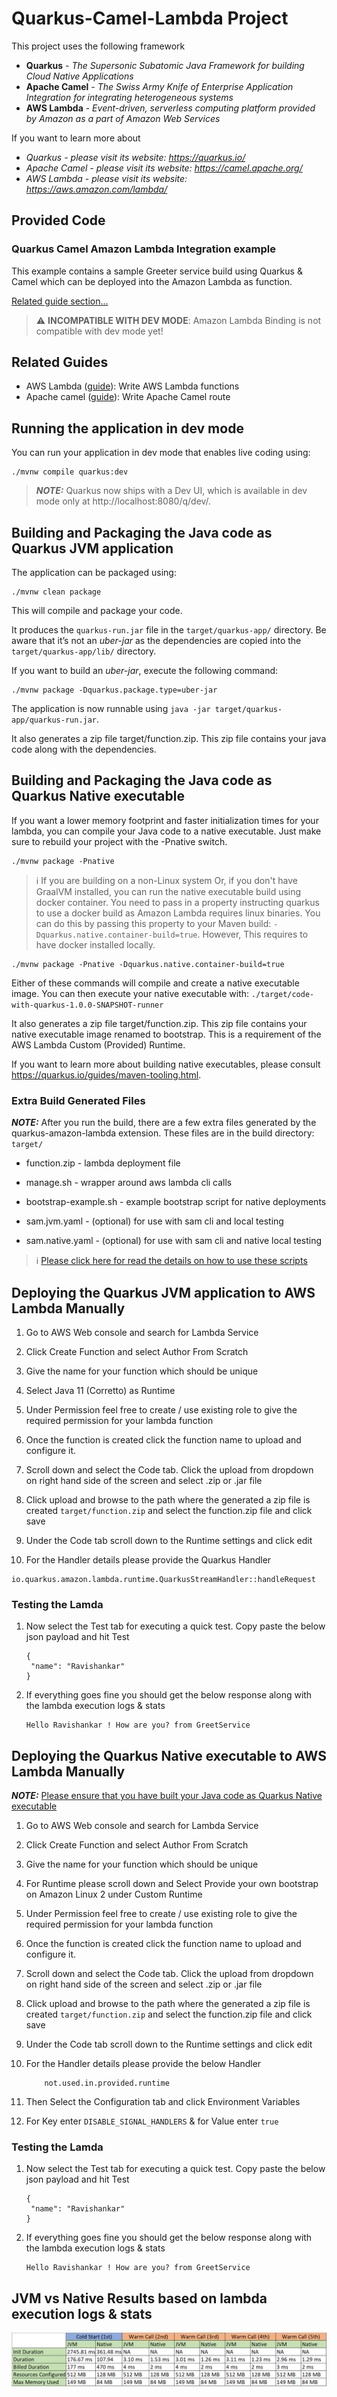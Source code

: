 # Quarkus-Camel-Lambda Project

This project uses the following framework 

 * **Quarkus** - *The Supersonic Subatomic Java Framework for building Cloud Native Applications*
 * **Apache Camel** - *The Swiss Army Knife of Enterprise Application Integration for integrating heterogeneous systems*
 * **AWS Lambda** - *Event-driven, serverless computing platform provided by Amazon as a part of Amazon Web Services*

If you want to learn more about 

* *Quarkus - please visit its website: https://quarkus.io/*
* *Apache Camel - please visit its website: https://camel.apache.org/*
* *AWS Lambda - please visit its website: https://aws.amazon.com/lambda/*

## Provided Code

### Quarkus Camel Amazon Lambda Integration example

This example contains a sample Greeter service build using Quarkus & Camel which can be deployed into the Amazon Lambda as function.

[Related guide section...](https://quarkus.io/guides/amazon-lambda)

> :warning: **INCOMPATIBLE WITH DEV MODE**: Amazon Lambda Binding is not compatible with dev mode yet!

## Related Guides

- AWS Lambda ([guide](https://quarkus.io/guides/amazon-lambda)): Write AWS Lambda functions
- Apache camel ([guide](https://quarkus.io/guides/camel)): Write Apache Camel route 

## Running the application in dev mode

You can run your application in dev mode that enables live coding using:
```shell script
./mvnw compile quarkus:dev
```

> **_NOTE:_**  Quarkus now ships with a Dev UI, which is available in dev mode only at http://localhost:8080/q/dev/.

## Building and Packaging the Java code as Quarkus JVM application

The application can be packaged using:
```shell script
./mvnw clean package
```
This will compile and package your code. 

It produces the `quarkus-run.jar` file in the `target/quarkus-app/` directory.
Be aware that it’s not an _uber-jar_ as the dependencies are copied into the `target/quarkus-app/lib/` directory.

If you want to build an _uber-jar_, execute the following command:
```shell script
./mvnw package -Dquarkus.package.type=uber-jar
```

The application is now runnable using `java -jar target/quarkus-app/quarkus-run.jar`.

It also generates a zip file target/function.zip. This zip file contains your java code along with the dependencies.

## Building and Packaging the Java code as Quarkus Native executable

<a name="native"> </a> If you want a lower memory footprint and faster initialization times for your lambda, you can compile your Java code to a native executable. Just make sure to rebuild your project with the -Pnative switch.

```shell script
./mvnw package -Pnative
```
> :information_source: If you are building on a non-Linux system Or, if you don't have GraalVM installed, you can run the native executable build using docker container. You need to pass in a property instructing quarkus to use a docker build as Amazon Lambda requires linux binaries. 
>You can do this by passing this property to your Maven build: `-Dquarkus.native.container-build=true`. However, This requires to have docker installed locally.

```shell script
./mvnw package -Pnative -Dquarkus.native.container-build=true
```

Either of these commands will compile and create a native executable image. 
You can then execute your native executable with: `./target/code-with-quarkus-1.0.0-SNAPSHOT-runner`

It also generates a zip file target/function.zip. This zip file contains your native executable image renamed to bootstrap. This is a requirement of the AWS Lambda Custom (Provided) Runtime.

If you want to learn more about building native executables, please consult https://quarkus.io/guides/maven-tooling.html.

### Extra Build Generated Files
 **_NOTE:_** After you run the build, there are a few extra files generated by the quarkus-amazon-lambda extension. These files are in the build directory: `target/`

* function.zip - lambda deployment file

* manage.sh - wrapper around aws lambda cli calls

* bootstrap-example.sh - example bootstrap script for native deployments

* sam.jvm.yaml - (optional) for use with sam cli and local testing

* sam.native.yaml - (optional) for use with sam cli and native local testing

> :information_source: [Please click here for read the details on how to use these scripts](https://quarkus.io/guides/amazon-lambda#extra-build-generated-files)

## Deploying the Quarkus JVM application to AWS Lambda Manually

1. Go to AWS Web console and search for Lambda Service
 
2. Click Create Function and select Author From Scratch 

3. Give the name for your function which should be unique

4. Select Java 11 (Corretto) as Runtime 

5. Under Permission feel free to create / use existing role to give the required permission for your lambda function

6. Once the function is created click the function name to upload and configure it. 

7. Scroll down and select the Code tab. Click the upload from dropdown on right hand side of the screen and select .zip or .jar file 

8. Click upload and browse to the path where the generated a zip file is created `target/function.zip` and select the function.zip file and click save

9. Under the Code tab scroll down to the Runtime settings and click edit 

10. For the Handler details please provide the Quarkus Handler 

```shell script
io.quarkus.amazon.lambda.runtime.QuarkusStreamHandler::handleRequest
```

### Testing the Lamda

1. Now select the Test tab for executing a quick test. Copy paste the below json payload and hit Test 

    ```shell script
    {
     "name": "Ravishankar"
    }
    ```
2. If everything goes fine you should get the below response along with the lambda execution logs & stats

    ```shell script
    Hello Ravishankar ! How are you? from GreetService
    ```
## Deploying the Quarkus Native executable to AWS Lambda Manually

**_NOTE:_** [Please ensure that you have built your Java code as Quarkus Native executable](#native)

1. Go to AWS Web console and search for Lambda Service
 
2. Click Create Function and select Author From Scratch 

3. Give the name for your function which should be unique

4. For Runtime please scroll down and Select Provide your own bootstrap on Amazon Linux 2 under Custom Runtime 

5. Under Permission feel free to create / use existing role to give the required permission for your lambda function

6. Once the function is created click the function name to upload and configure it. 

7. Scroll down and select the Code tab. Click the upload from dropdown on right hand side of the screen and select .zip or .jar file 

8. Click upload and browse to the path where the generated a zip file is created `target/function.zip` and select the function.zip file and click save

9. Under the Code tab scroll down to the Runtime settings and click edit 

10. For the Handler details please provide the below Handler 

    ```shell script
        not.used.in.provided.runtime
    ```

11. Then Select the Configuration tab and click Environment Variables 

12. For Key enter `DISABLE_SIGNAL_HANDLERS`	& for Value enter `true`

### Testing the Lamda

1. Now select the Test tab for executing a quick test. Copy paste the below json payload and hit Test 

    ```shell script
    {
     "name": "Ravishankar"
    }
    ```
2. If everything goes fine you should get the below response along with the lambda execution logs & stats

    ```shell script
    Hello Ravishankar ! How are you? from GreetService
    ```

## JVM vs Native Results based on lambda execution logs & stats
![JVM vs Native Results](results.png?raw=true "JVM vs Native Results")